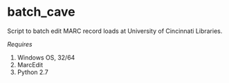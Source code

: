 batch\_cave
===========

Script to batch edit MARC record loads at University of Cincinnati Libraries. 

_Requires_   
1. Windows OS, 32/64  
1. MarcEdit  
1. Python 2.7  
